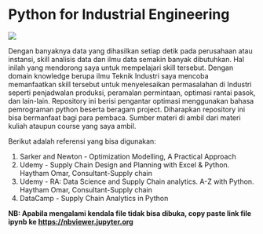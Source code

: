 # Python for Industrial Engineering

<img align="middle" src="https://raw.githubusercontent.com/rianromad/Image-Storage/main/pie.png?token=AOWKXLZAFHDKXWOF64KLURLBBFL62" />


<p> Dengan banyaknya data yang dihasilkan setiap detik pada perusahaan atau instansi, skill analisis data dan ilmu data semakin banyak dibutuhkan. Hal inilah yang mendorong saya untuk mempelajari skill tersebut. Dengan domain knowledge berupa ilmu Teknik Industri saya mencoba memanfaatkan skill tersebut untuk menyelesaikan permasalahan di Industri seperti penjadwalan produksi, peramalan permintaan, optimasi rantai pasok, dan lain-lain. Repository ini berisi pengantar optimasi menggunakan bahasa pemrograman python beserta beragam project. Diharapkan repository ini bisa bermanfaat bagi para pembaca. Sumber materi di ambil dari materi kuliah ataupun course yang saya ambil. </p>

Berikut adalah referensi yang bisa digunakan:
1. Sarker and Newton - Optimization Modelling, A Practical Approach
2. Udemy - Supply Chain Design and Planning with Excel & Python. Haytham Omar, Consultant-Supply chain
3. Udemy - RA: Data Science and Supply Chain analytics. A-Z with Python. Haytham Omar, Consultant-Supply chain
4. DataCamp - Supply Chain Analytics in Python


**NB: Apabila mengalami kendala file tidak bisa dibuka, copy paste link file ipynb ke https://nbviewer.jupyter.org**
